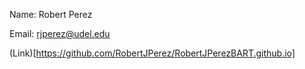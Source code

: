 Name: Robert Perez


Email: rjperez@udel.edu

(Link)[https://github.com/RobertJPerez/RobertJPerezBART.github.io]
